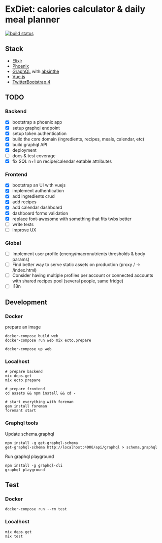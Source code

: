 # ExDiet: calories calculator & daily meal planner
[![build status](https://api.travis-ci.org/mugimaru73/ex_diet.svg?branch=master)](https://travis-ci.org/mugimaru73/ex_diet)

## Stack
* [Elixir](https://elixir-lang.org/)
* [Phoenix](http://phoenixframework.org/)
* [GraphQL](graphql.org) with [absinthe](https://github.com/absinthe-graphql/absinthe)
* [Vue.js](https://vuejs.org/)
* [TwitterBootstrap 4](https://getbootstrap.com/)

## TODO

### Backend
- [x] bootstrap a phoenix app
- [x] setup graphql endpoint
- [x] setup token authentication
- [x] build the core domain (ingredients, recipes, meals, calendar, etc)
- [x] build graphql API
- [x] deployment
- [ ] docs & test coverage
- [x] fix SQL n+1 on recipe/calendar eatable attributes

### Frontend
- [x] bootstrap an UI with vuejs
- [x] implement authentication
- [x] add ingredients crud
- [x] add recipes
- [x] add calendar dashboard
- [x] dashboard forms validation
- [x] replace font-awesome with something that fits twbs better
- [ ] write tests
- [ ] improve UX

### Global
- [ ] Implement user profile (energy/macronutrients thresholds & body params)
- [ ] Find better way to serve static assets on production (proxy / -> /index.html)
- [ ] Consider having multiple profiles per account or connected accounts with shared recipes pool (several people, same fridge)
- [ ] I18n

## Development

### Docker

prepare an image
```
docker-compose build web
docker-compose run web mix ecto.prepare
```

```
docker-compose up web
```

### Localhost

```
# prepare backend
mix deps.get
mix ecto.prepare

# prepare frontend
cd assets && npm install && cd -

# start everything with foreman
gem install foreman
foremant start
```

### Graphql tools

Update schema.graphql
```
npm install -g get-graphql-schema
get-graphql-schema http://localhost:4000/api/graphql > schema.graphql
```

Run graphql playground
```
npm install -g graphql-cli
graphql playground
```

## Test

### Docker

```
docker-compose run --rm test
```

### Localhost

```
mix deps.get
mix test
```
